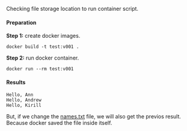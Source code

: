 Сhecking file storage location to run container script.

#### Preparation

**Step 1:** create docker images.

    docker build -t test:v001 .

**Step 2:** run docker container.

    docker run --rm test:v001

#### Results

    Hello, Ann
    Hello, Andrew
    Hello, Kirill

But, if we change the [names.txt](./names.txt) file, we will also get the previos result.
Because docker saved the file inside itself.


